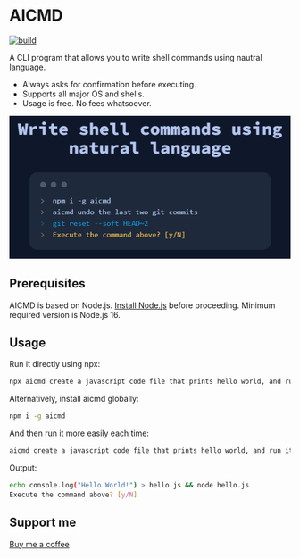 # AICMD
[![build](https://github.com/kunchenguid/aicmd/actions/workflows/build.yml/badge.svg)](https://github.com/kunchenguid/aicmd/actions/workflows/build.yml)

A CLI program that allows you to write shell commands using nautral language.
* Always asks for confirmation before executing.
* Supports all major OS and shells.
* Usage is free. No fees whatsoever.

![screenshot](./doc/screenshot.png)

## Prerequisites
AICMD is based on Node.js. [Install Node.js](https://nodejs.org/en) before proceeding. Minimum required version is Node.js 16.

## Usage

Run it directly using npx:
```bash
npx aicmd create a javascript code file that prints hello world, and run it
```

Alternatively, install aicmd globally:
```bash
npm i -g aicmd
```

And then run it more easily each time:
```bash
aicmd create a javascript code file that prints hello world, and run it
```

Output:
```bash
echo console.log("Hello World!") > hello.js && node hello.js
Execute the command above? [y/N]
```

## Support me
[Buy me a coffee](https://www.buymeacoffee.com/kunchenxyz)